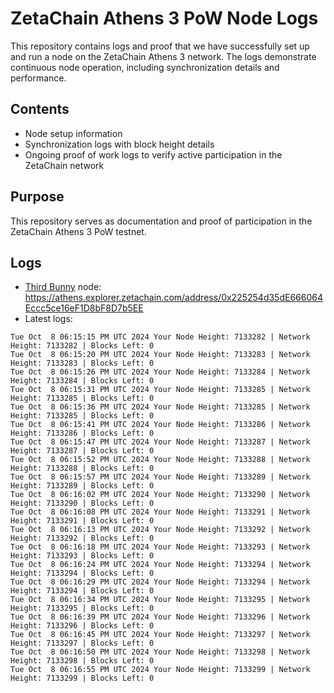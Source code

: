 # ZetaChain Athens 3 PoW Node Logs
This repository contains logs and proof that we have successfully set up and run a node on the ZetaChain Athens 3 network. The logs demonstrate continuous node operation, including synchronization details and performance.

## Contents
- Node setup information
- Synchronization logs with block height details
- Ongoing proof of work logs to verify active participation in the ZetaChain network

## Purpose
This repository serves as documentation and proof of participation in the ZetaChain Athens 3 PoW testnet.

## Logs

- [Third Bunny](https://thirdbunny.xyz/) node: https://athens.explorer.zetachain.com/address/0x225254d35dE666064Eccc5ce16eF1D8bF8D7b5EE
- Latest logs:
```
Tue Oct  8 06:15:15 PM UTC 2024 Your Node Height: 7133282 | Network Height: 7133282 | Blocks Left: 0
Tue Oct  8 06:15:20 PM UTC 2024 Your Node Height: 7133283 | Network Height: 7133283 | Blocks Left: 0
Tue Oct  8 06:15:26 PM UTC 2024 Your Node Height: 7133284 | Network Height: 7133284 | Blocks Left: 0
Tue Oct  8 06:15:31 PM UTC 2024 Your Node Height: 7133285 | Network Height: 7133285 | Blocks Left: 0
Tue Oct  8 06:15:36 PM UTC 2024 Your Node Height: 7133285 | Network Height: 7133285 | Blocks Left: 0
Tue Oct  8 06:15:41 PM UTC 2024 Your Node Height: 7133286 | Network Height: 7133286 | Blocks Left: 0
Tue Oct  8 06:15:47 PM UTC 2024 Your Node Height: 7133287 | Network Height: 7133287 | Blocks Left: 0
Tue Oct  8 06:15:52 PM UTC 2024 Your Node Height: 7133288 | Network Height: 7133288 | Blocks Left: 0
Tue Oct  8 06:15:57 PM UTC 2024 Your Node Height: 7133289 | Network Height: 7133289 | Blocks Left: 0
Tue Oct  8 06:16:02 PM UTC 2024 Your Node Height: 7133290 | Network Height: 7133290 | Blocks Left: 0
Tue Oct  8 06:16:08 PM UTC 2024 Your Node Height: 7133291 | Network Height: 7133291 | Blocks Left: 0
Tue Oct  8 06:16:13 PM UTC 2024 Your Node Height: 7133292 | Network Height: 7133292 | Blocks Left: 0
Tue Oct  8 06:16:18 PM UTC 2024 Your Node Height: 7133293 | Network Height: 7133293 | Blocks Left: 0
Tue Oct  8 06:16:24 PM UTC 2024 Your Node Height: 7133294 | Network Height: 7133294 | Blocks Left: 0
Tue Oct  8 06:16:29 PM UTC 2024 Your Node Height: 7133294 | Network Height: 7133294 | Blocks Left: 0
Tue Oct  8 06:16:34 PM UTC 2024 Your Node Height: 7133295 | Network Height: 7133295 | Blocks Left: 0
Tue Oct  8 06:16:39 PM UTC 2024 Your Node Height: 7133296 | Network Height: 7133296 | Blocks Left: 0
Tue Oct  8 06:16:45 PM UTC 2024 Your Node Height: 7133297 | Network Height: 7133297 | Blocks Left: 0
Tue Oct  8 06:16:50 PM UTC 2024 Your Node Height: 7133298 | Network Height: 7133298 | Blocks Left: 0
Tue Oct  8 06:16:55 PM UTC 2024 Your Node Height: 7133299 | Network Height: 7133299 | Blocks Left: 0
```
